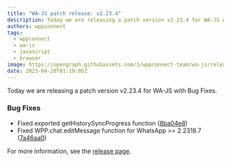```yaml
---
title: "WA-JS patch release: v2.23.4"
description: Today we are releasing a patch version v2.23.4 for WA-JS with Bug Fixes.
authors: wppconnect
tags:
  - wppconnect
  - wa-js
  - javascript
  - browser
image: https://opengraph.githubassets.com/1/wppconnect-team/wa-js/releases/tag/v2.23.4
date: 2023-04-28T01:19:05Z
---
```


Today we are releasing a patch version v2.23.4 for WA-JS with Bug Fixes.

<!--truncate-->

### Bug Fixes

* Fixed exported getHistorySyncProgress function ([8ba04e8](https://github.com/wppconnect-team/wa-js/commit/8ba04e891eb8d06be5a80b550b74fba79dc70f18))
* Fixed WPP.chat.editMessage function for WhatsApp >= 2.2318.7 ([7a46aa0](https://github.com/wppconnect-team/wa-js/commit/7a46aa0626de5c34cabfa06e7e5c7d20450bdd3f))

For more information, see the [release page](https://github.com/wppconnect-team/wa-js/releases/tag/v2.23.4).